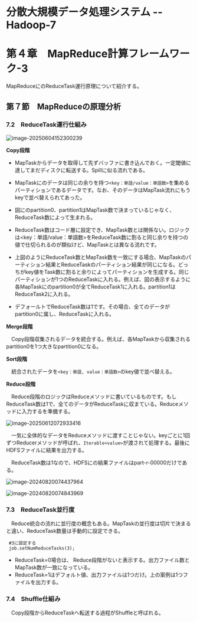 # 分散大規模データ処理システム -- Hadoop-7

# 第４章　MapReduce計算フレームワーク-3

 MapReduceにのReduceTask運行原理について紹介する。

## 第７節　MapReduceの原理分析

### 7.2　ReduceTask運行仕組み

![image-20250604152300239](D:\OneDrive\picture\Typora\BigData\Hadoop\image-20250604152300239.png)

**Copy段階**

- MapTaskからデータを取得して先ずバッファに書き込んでおく。一定閾値に達してまだディスクに転送する。Spillに似る流れである。
- MapTaskにのデータは同じの余りを持つ`<key：単語/value：単語数>`を集めるパーティションであるデータです。なお、そのデータはMapTask流れにもうkeyで並べ替えられてあった。
- 図にのpartition0、partition1はMapTask数で決まっているじゃなく、ReduceTask数によって生まれる。

- ReduceTask数はコード層に設定でき、MapTask数とは関係ない。ロジックは<key：単語/value：単語数>をReduceTask数に割ると同じ余りを持つの値で仕切られるのが類似けど、MapTaskとは異なる流れです。

- 上図のようにReduceTask数とMapTask数を一致にする場合、MapTaskのパーティション結果とReduceTaskのパーティション結果が同じになる。どっちがkey値をTask数に割ると余りによってパーティションを生成する。同じパーティションが1つのReduceTaskに入れる。例えば、図の表示するように各MapTaskにのpartition0が全てReduceTask1に入れる。partition1はReduceTask2に入れる。

- デフォールトでReduceTask数は1です。その場合、全てのデータがpartition0に属し、ReduceTaskに入れる。

**Merge段階**

　Copy段階収集されるデータを統合する。例えば、各MapTaskから収集されるpartition0を1つ大きなpartition0になる。

**Sort段階**

　統合されたデータを`<key：単語, value：単語数>`のkey値で並べ替える。

**Reduce段階**

　Reduce段階のロジックはReduceメソッドに書いているものです。もしReduceTask数は1で、全てのデータがReduceTaskに収まている。Reduceメソッドに入力するを準備する。

![image-20250612072933416](D:\OneDrive\picture\Typora\BigData\Hadoop\image-20250612072933416.png)

　一気に全体的なデータをReduceメソッドに渡すことじゃない。keyごとに1回ずつReducerメソッドが呼ばれ、`Iterable<value>`が渡されて処理する。最後にHDFSファイルに結果を出力する。

　ReduceTask数は1なので、HDFSにの結果ファイルはpart-r-00000だけである。

![image-20240820074437964](D:\OneDrive\picture\Typora\BigData\Hadoop\image-20240820074437964.png)

![image-20240820074843969](D:\OneDrive\picture\Typora\BigData\Hadoop\image-20240820074843969.png)

### 7.3　ReduceTask並行度

　Reduce統合の流れに並行度の概念もある。MapTaskの並行度は切片で決まると違い、ReduceTask数量は手動的に設定できる。

```
 #3に設定する
 job.setNumReduceTasks(3);
```

-  ReduceTask=0場合は、 Reduce段階がないと表示する。出力ファイル数とMapTask数が一致になっている。
- ReduceTask=1はデフォルト値、出力ファイルは1つだけ。上の案例は1つファイルを出力する。

### 7.4　Shuffle仕組み

　Copy段階からReduceTaskへ転送する過程がShuffleと呼ばれる。
